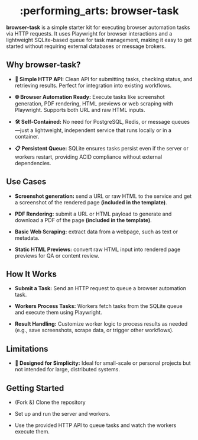 <div align="center">
  <h1>:performing_arts: browser-task</h1>
</div>

**browser-task** is a simple starter kit for executing browser automation tasks via HTTP requests. It uses Playwright for browser interactions and a lightweight SQLite-based queue for task management, making it easy to get started without requiring external databases or message brokers.

## Why browser-task?

* **🔌 Simple HTTP API:** Clean API for submitting tasks, checking status, and retrieving results. Perfect for integration into existing workflows.

* **🌐 Browser Automation Ready:** Execute tasks like screenshot generation, PDF rendering, HTML previews or web scraping with Playwright. Supports both URL and raw HTML inputs.

* **🛠 Self-Contained:** No need for PostgreSQL, Redis, or message queues—just a lightweight, independent service that runs locally or in a container.

* **📋 Persistent Queue:** SQLite ensures tasks persist even if the server or workers restart, providing ACID compliance without external dependencies.


## Use Cases

* **Screenshot generation:** send a URL or raw HTML to the service and get a screenshot of the rendered page **(included in the template)**.

* **PDF Rendering:** submit a URL or HTML payload to generate and download a PDF of the page **(included in the template)**.

* **Basic Web Scraping:** extract data from a webpage, such as text or metadata.

* **Static HTML Previews:** convert raw HTML input into rendered page previews for QA or content review.


## How It Works

* **Submit a Task:** Send an HTTP request to queue a browser automation task.

* **Workers Process Tasks:** Workers fetch tasks from the SQLite queue and execute them using Playwright.

* **Result Handling:** Customize worker logic to process results as needed (e.g., save screenshots, scrape data, or trigger other workflows).


## Limitations

* **💼 Designed for Simplicity:** Ideal for small-scale or personal projects but not intended for large, distributed systems.


## Getting Started

* (Fork &) Clone the repository

* Set up and run the server and workers.

* Use the provided HTTP API to queue tasks and watch the workers execute them.
